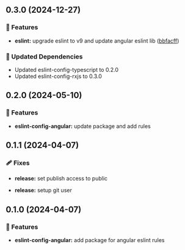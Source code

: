 ## 0.3.0 (2024-12-27)

### 🚀 Features

- **eslint:** upgrade eslint to v9 and update angular eslint lib ([bbfacff](https://github.com/m-thalmann/codestyle-packages/commit/bbfacff))

### 🧱 Updated Dependencies

- Updated eslint-config-typescript to 0.2.0
- Updated eslint-config-rxjs to 0.3.0

## 0.2.0 (2024-05-10)


### 🚀 Features

- **eslint-config-angular:** update package and add rules

## 0.1.1 (2024-04-07)


### 🩹 Fixes

- **release:** set publish access to public

- **release:** setup git user

## 0.1.0 (2024-04-07)


### 🚀 Features

- **eslint-config-angular:** add package for angular eslint rules